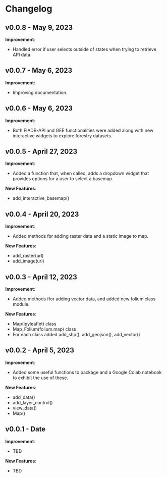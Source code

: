 # Changelog

## v0.0.8 - May 9, 2023

**Improvement**:

-   Handled error if user selects outside of states when trying to retrieve API data.
## v0.0.7 - May 6, 2023

**Improvement**:

-   Improving documentation.

## v0.0.6 - May 6, 2023

**Improvement**:

-   Both FIADB-API and GEE functionalities were added along with new interactive widgets to explore forestry datasets.

## v0.0.5 - April 27, 2023

**Improvement**:

-   Added a function that, when called, adds a dropdown widget that provides options for a user to select a basemap.

**New Features**:

-   add_interactive_basemap()

## v0.0.4 - April 20, 2023

**Improvement**:

-   Added methods for adding raster data and a static image to map.

**New Features**:

-   add_raster(url)
-   add_image(url)
## v0.0.3 - April 12, 2023

**Improvement**:

-   Added methods ffor adding vector data, and added new folium class module.

**New Features**:

-   Map(ipyleaflet) class
-   Map_Folium(folium.map) class
-   For each class added add_shp(), add_geojson(), add_vector()
## v0.0.2 - April 5, 2023

**Improvement**:

-   Added some useful functions to package and a Google Colab notebook to exhibit the use of these.

**New Features**:

-   add_data()
-   add_layer_control()
-   view_data()
-   Map()
## v0.0.1 - Date

**Improvement**:

-   TBD

**New Features**:

-   TBD
